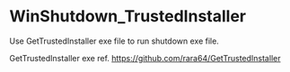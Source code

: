 # WinShutdown_TrustedInstaller
Use GetTrustedInstaller exe file to run shutdown exe file.

GetTrustedInstaller exe ref. https://github.com/rara64/GetTrustedInstaller
